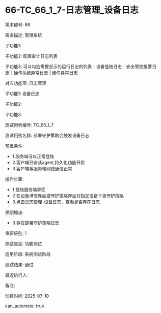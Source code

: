 # 66-TC_66_1_7-日志管理_设备日志

需求编号: 66

需求描述: 管理系统

子功能1: 

子功能2: 配置审计日志列表

子功能3: 可以勾选需要显示的运行日志的列表：设备登陆日志｜安全管控报警日志｜操作系统异常日志 | 硬件异常日志


对应功能项: 日志管理

子功能1: 设备日志

子功能2: 

子功能3: 


测试用例编号: TC_66_1_7

测试用例名称: 部署守护策略会触发设备日志

预置条件:
- 1.服务端可以正常登陆
- 2.客户端已安装agent,持久化功能开启
- 3.客户端与服务端网络通信正常

操作步骤:
- 1.登陆服务端界面
- 2.在设备详情界面或守护策略界面对指定设备下发守护策略
- 3.点击日志管理-设备日志，查看是否存在日志

预期输出:
- 3.存在部署守护策略日志

重要级别: 1

测试类型: 功能测试

适用阶段: 系统测试阶段

测试结果: 通过

最近执行人: 

备注: 

创建时间: 2025-07-10

can_automate: true
